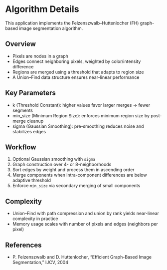 # Algorithm Details

This application implements the Felzenszwalb–Huttenlocher (FH) graph-based image segmentation algorithm.

## Overview

- Pixels are nodes in a graph
- Edges connect neighboring pixels, weighted by color/intensity difference
- Regions are merged using a threshold that adapts to region size
- A Union–Find data structure ensures near-linear performance

## Key Parameters

- k (Threshold Constant): higher values favor larger merges → fewer segments
- min_size (Minimum Region Size): enforces minimum region size by post-merge cleanup
- sigma (Gaussian Smoothing): pre-smoothing reduces noise and stabilizes edges

## Workflow

1. Optional Gaussian smoothing with `sigma`
2. Graph construction over 4- or 8-neighborhoods
3. Sort edges by weight and process them in ascending order
4. Merge components when intra-component differences are below adaptive threshold
5. Enforce `min_size` via secondary merging of small components

## Complexity

- Union–Find with path compression and union by rank yields near-linear complexity in practice
- Memory usage scales with number of pixels and edges (neighbors per pixel)

## References

- P. Felzenszwalb and D. Huttenlocher, “Efficient Graph-Based Image Segmentation,” IJCV, 2004

